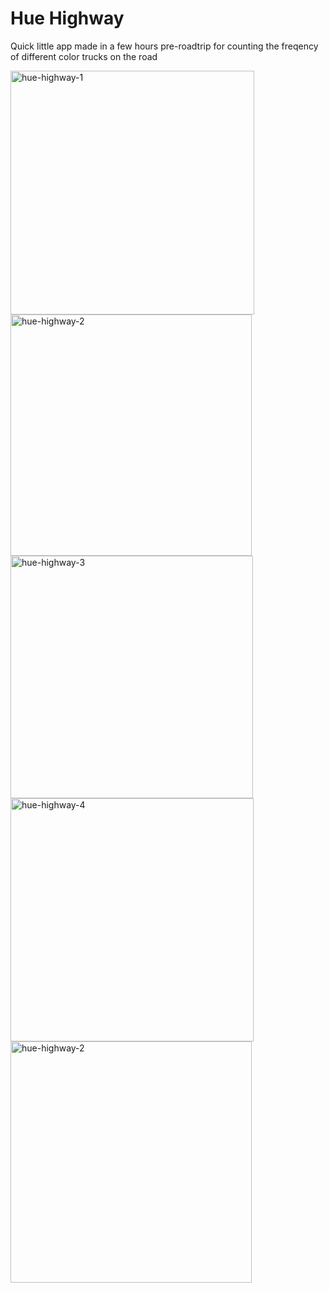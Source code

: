 # Hue Highway

Quick little app made in a few hours pre-roadtrip for counting the freqency of
different color trucks on the road

<img width="390" alt="hue-highway-1" src="https://github.com/DrewJohnsonGT/hue-highway/assets/19674743/d1b05895-2d6b-4429-b540-c8a9e8d23a15">
<img width="386" alt="hue-highway-2" src="https://github.com/DrewJohnsonGT/hue-highway/assets/19674743/0c64fec1-6488-42c9-be3e-782823de35e6">
<img width="388" alt="hue-highway-3" src="https://github.com/DrewJohnsonGT/hue-highway/assets/19674743/c7aa3595-7783-4885-ac07-26feb432e6e5">
<img width="389" alt="hue-highway-4" src="https://github.com/DrewJohnsonGT/hue-highway/assets/19674743/66106e1c-6b7d-40e2-8f7b-c110b48b2e52">
<img width="386" alt="hue-highway-2" src="https://github.com/DrewJohnsonGT/hue-highway/assets/19674743/9d1be4e8-b8d9-4a5c-9431-263133cf0923">
